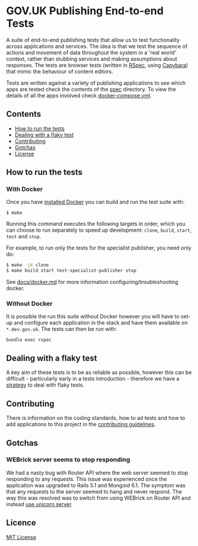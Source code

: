 # GOV.UK Publishing End-to-end Tests

A suite of end-to-end publishing tests that allow us to test functionality
across applications and services. The idea is that we test the sequence of
actions and movement of data throughout the system in a 'real world' context,
rather than stubbing services and making assumptions about responses. The tests
are browser tests (written in [RSpec](http://rspec.info/), using
[Capybara](https://github.com/teamcapybara/capybara)) that mimic the behaviour
of content editors.

Tests are written against a variety of publishing applications to see which
apps are tested check the contents of the [spec](./spec) directory. To view
the details of all the apps involved check
[docker-compose.yml](./docker-compose.yml).

## Contents

- [How to run the tests](#how-to-run-the-tests)
- [Dealing with a flaky test](#dealing-with-a-flaky-test)
- [Contributing](#contributing)
- [Gotchas](#gotchas)
- [License](#license)

## How to run the tests

### With Docker

Once you have [installed Docker][install-docker] you can build and run the test
suite with:

```
$ make
```

Running this command executes the following targets in order, which you can
choose to run separately to speed up development: `clone`, `build`, `start`,
`test` and `stop`.

For example, to run only the tests for the specialist publisher, you need only
do:

```bash
$ make -j4 clone
$ make build start test-specialist-publisher stop
```

See [docs/docker.md](docs/docker.md) for more information
configuring/troubleshooting docker.

### Without Docker

It is possible the run this suite without Docker however you will have to
set-up and configure each application in the stack and have them available
on `*.dev.gov.uk`. The tests can then be run with:

```
bundle exec rspec
```

## Dealing with a flaky test

A key aim of these tests is to be as reliable as possible, however this can be
difficult - particularly early in a tests introduction - therefore we have a
[strategy](CONTRIBUTING.md#dealing-with-flaky-tests) to deal with flaky tests.

## Contributing

There is information on the coding standards, how to ad tests and how to add
applications to this project in the [contributing guidelines](CONTRIBUTING.md).

## Gotchas

### WEBrick server seems to stop responding

We had a nasty bug with Router API where the web server seemed to stop
responding to any requests. This issue was experienced once the application
was upgraded to Rails 5.1 and Mongoid 6.1. The symptom was that any requests
to the server seemed to hang and never respond. The way this was resolved was
to switch from using WEBrick on Router API and instead
[use unicorn server][use-unicorn-pr].

## Licence

[MIT License](LICENSE)

[install-docker]: https://www.docker.com/community-edition
[use-unicorn-pr]: https://github.com/alphagov/router-api/pull/113

